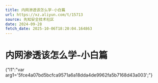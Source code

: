 ```yaml
---
title: 内网渗透该怎么学-小白篇
url: https://xz.aliyun.com/t/15713
source: 先知安全技术社区
date: 2024-09-28
fetch_date: 2025-10-06T18:20:04.164863
---
```


# 内网渗透该怎么学-小白篇

{"l1":"var arg1='5fce4a07bd5bcfca9571a6a18dda4de9962fa5b7168d43a003';"}